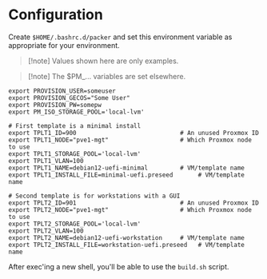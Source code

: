 # Configuration
Create `$HOME/.bashrc.d/packer` and set this environment variable as appropriate for your environment.

> [!note] Values shown here are only examples.

> [!note] The $PM_... variables are set elsewhere.

```shell
export PROVISION_USER=someuser
export PROVISION_GECOS="Some User"
export PROVISION_PW=somepw
export PM_ISO_STORAGE_POOL='local-lvm'

# First template is a minimal install
export TPLT1_ID=900                             # An unused Proxmox ID
export TPLT1_NODE="pve1-mgt"                    # Which Proxmox node to use
export TPLT1_STORAGE_POOL='local-lvm'
export TPLT1_VLAN=100
export TPLT1_NAME=debian12-uefi-minimal         # VM/template name
export TPLT1_INSTALL_FILE=minimal-uefi.preseed       # VM/template name

# Second template is for workstations with a GUI
export TPLT2_ID=901                             # An unused Proxmox ID
export TPLT2_NODE="pve1-mgt"                    # Which Proxmox node to use
export TPLT2_STORAGE_POOL='local-lvm'
export TPLT2_VLAN=100
export TPLT2_NAME=debian12-uefi-workstation     # VM/template name
export TPLT2_INSTALL_FILE=workstation-uefi.preseed   # VM/template name
```

After exec'ing a new shell, you'll be able to use the `build.sh` script.
